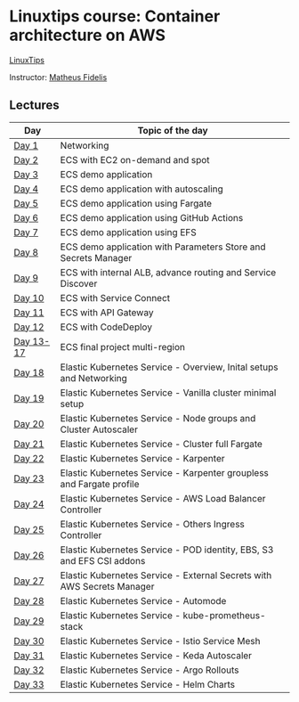 # Linuxtips course:  Container architecture on AWS

[LinuxTips](https://linuxtips.io/treinamento/arquitetura-de-containers-na-aws/)

Instructor: [Matheus Fidelis](https://linktr.ee/fidelissauro)

## Lectures

| Day                               | Topic of the day                                                       |
|-----------------------------------|------------------------------------------------------------------------|
| [Day 1](day1/README.md)           | Networking                                                             |
| [Day 2](day2/README.md)           | ECS with EC2 on-demand and spot                                        |
| [Day 3](day3/README.md)           | ECS demo application                                                   | 
| [Day 4](day4/README.md)           | ECS demo application with autoscaling                                  |
| [Day 5](day5/README.md)           | ECS demo application using Fargate                                     |
| [Day 6](day6/README.md)           | ECS demo application using GitHub Actions                              |
| [Day 7](day7/README.md)           | ECS demo application using EFS                                         |
| [Day 8](day8/README.md)           | ECS demo application with Parameters Store and Secrets Manager         |
| [Day 9](day9/README.md)           | ECS with internal ALB, advance routing and Service Discover            |
| [Day 10](day10/README.md)         | ECS with Service Connect                                               |
| [Day 11](day11/README.md)         | ECS with API Gateway                                                   |
| [Day 12](day12/README.md)         | ECS with CodeDeploy                                                    |
| [Day 13-17](day13_17/README.md)   | ECS final project multi-region                                         |
| [Day 18](day18/README.md)         | Elastic Kubernetes Service - Overview, Inital setups and Networking    |
| [Day 19](day19/README.md)         | Elastic Kubernetes Service - Vanilla cluster minimal setup             |
| [Day 20](day20/README.md)         | Elastic Kubernetes Service - Node groups and Cluster Autoscaler        |
| [Day 21](day21/README.md)         | Elastic Kubernetes Service - Cluster full Fargate                      |
| [Day 22](day22/README.md)         | Elastic Kubernetes Service - Karpenter                                 |
| [Day 23](day23/README.md)         | Elastic Kubernetes Service - Karpenter groupless and Fargate profile   |
| [Day 24](day24/README.md)         | Elastic Kubernetes Service - AWS Load Balancer Controller              |
| [Day 25](day25/README.md)         | Elastic Kubernetes Service - Others Ingress Controller                 |
| [Day 26](day26/README.md)         | Elastic Kubernetes Service - POD identity, EBS, S3 and EFS CSI addons  |
| [Day 27](day27/README.md)         | Elastic Kubernetes Service - External Secrets with AWS Secrets Manager |
| [Day 28](day28/README.md)         | Elastic Kubernetes Service - Automode                                  |
| [Day 29](day29/README.md)         | Elastic Kubernetes Service - kube-prometheus-stack                     |
| [Day 30](day30/README.md)         | Elastic Kubernetes Service - Istio Service Mesh                        |
| [Day 31](day31/README.md)         | Elastic Kubernetes Service - Keda Autoscaler                           |
| [Day 32](day32/README.md)         | Elastic Kubernetes Service - Argo Rollouts                             |
| [Day 33](day33/README.md)         | Elastic Kubernetes Service - Helm Charts                               |
